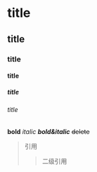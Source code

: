 # title
## title
### title
#### title
##### title
###### title

**bold**
*italic*
***bold&italic***
~~delete~~

>引用
>>二级引用